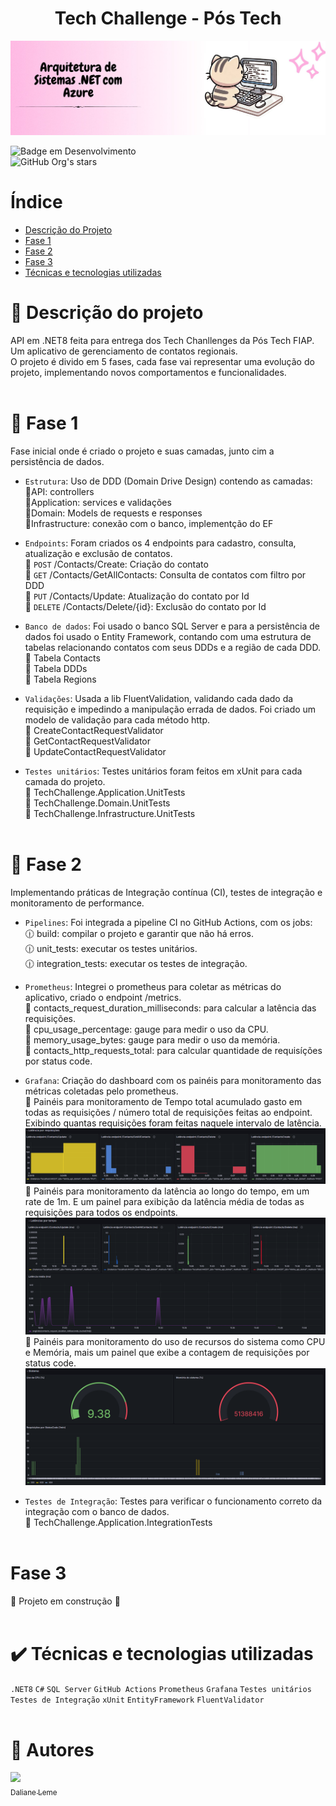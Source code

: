 ﻿<h1 align="center"> Tech Challenge - Pós Tech </h1>

![Capa com o nome do curso da pós graduação](./Assets/capa-readme.jpg)

![Badge em Desenvolvimento](http://img.shields.io/static/v1?label=STATUS&message=EM%20DESENVOLVIMENTO&color=GREEN&style=for-the-badge)
<br>![GitHub Org's stars](https://img.shields.io/github/stars/DalianeLeme?style=social)</br>

# Índice 

* [Descrição do Projeto](#Descrição-do-projeto)
* [Fase 1](#Fase-1)
* [Fase 2](#Fase-2)
* [Fase 3](#Fase-3)
* [Técnicas e tecnologias utilizadas](#Técnicas-e-tecnologias-utilizadas)

# :pushpin: Descrição do projeto
API em .NET8 feita para entrega dos Tech Chanllenges da Pós Tech FIAP. <br>
Um aplicativo de gerenciamento de contatos regionais. </br>
O projeto é divido em 5 fases, cada fase vai representar uma evolução do projeto, implementando novos comportamentos e funcionalidades.
<br></br>

# 🥚 Fase 1
Fase inicial onde é criado o projeto e suas camadas, junto cim a persistência de dados.

- `Estrutura`: Uso de DDD (Domain Drive Design) contendo as camadas: </br>
:bookmark_tabs:API: controllers </br>
:bookmark_tabs:Application: services e validações </br>
:bookmark_tabs:Domain: Models de requests e responses </br>
:bookmark_tabs:Infrastructure: conexão com o banco, implementção do EF </br>

- `Endpoints`: Foram criados os 4 endpoints para cadastro, consulta, atualização e exclusão de contatos. </br>
:small_red_triangle_down: `POST` /Contacts/Create: Criação do contato </br>
:small_red_triangle_down: `GET` /Contacts/GetAllContacts: Consulta de contatos com filtro por DDD </br>
:small_red_triangle_down: `PUT` /Contacts/Update: Atualização do contato por Id </br>
:small_red_triangle_down: `DELETE` /Contacts/Delete/{id}: Exclusão do contato por Id </br>

- `Banco de dados`: Foi usado o banco SQL Server e para a persistência de dados foi usado o Entity Framework, contando com uma estrutura de tabelas relacionando contatos com seus DDDs e a região de cada DDD. </br>
:file_folder: Tabela Contacts </br>
:file_folder: Tabela DDDs </br>
:file_folder: Tabela Regions </br>

- `Validações`: Usada a lib FluentValidation, validando cada dado da requisição e impedindo a manipulação errada de dados. Foi criado um modelo de validação para cada método http. </br>
:small_orange_diamond: CreateContactRequestValidator </br>
:small_orange_diamond: GetContactRequestValidator </br>
:small_orange_diamond: UpdateContactRequestValidator </br>

- `Testes unitários`: Testes unitários foram feitos em xUnit para cada camada do projeto. </br>
:hammer: TechChallenge.Application.UnitTests </br>
:hammer: TechChallenge.Domain.UnitTests </br>
:hammer: TechChallenge.Infrastructure.UnitTests 
<br></br>

# :hatching_chick: Fase 2
Implementando práticas de Integração contínua (CI), testes de integração e monitoramento de performance. </br>

- `Pipelines`: Foi integrada a pipeline CI no GitHub Actions, com os jobs: </br>
:clock1230: build: compilar o projeto e garantir que não há erros. </br>
:clock1230: unit_tests: executar os testes unitários. </br>
:clock1230: integration_tests: executar os testes de integração. </br>

- `Prometheus`: Integrei o prometheus para coletar as métricas do aplicativo, criado o endpoint /metrics. </br>
:small_red_triangle_down: contacts_request_duration_milliseconds: para calcular a latência das requisições. </br>
:small_red_triangle_down: cpu_usage_percentage: gauge para medir o uso da CPU. </br>
:small_red_triangle_down: memory_usage_bytes: gauge para medir o uso da memória. </br>
:small_red_triangle_down: contacts_http_requests_total: para calcular quantidade de requisíções por status code. </br>

- `Grafana`: Criação do dashboard com os painéis para monitoramento das métricas coletadas pelo prometheus. </br>
:red_circle: Painéis para monitoramento de Tempo total acumulado gasto em todas as requisições / número total de requisições feitas ao endpoint. Exibindo quantas requisições foram feitas naquele intervalo de latência. 
![Descrição da imagem](./Assets/Latencia-por-requisicoes.png)
:red_circle: Painéis para monitoramento da latência ao longo do tempo, em um rate de 1m. E um painel para exibição da latência média de todas as requisições para todos os endpoints.
![Descrição da imagem](./Assets/Latencia-por-tempo.png)
:red_circle: Painéis para monitoramento do uso de recursos do sistema como CPU e Memória, mais um painel que exibe a contagem de requisições por status code.
![Descrição da imagem](./Assets/metricas-sistema.png)

- `Testes de Integração`: Testes para verificar o funcionamento correto da integração com o banco de dados. </br>
:mag_right: TechChallenge.Application.IntegrationTests
<br></br>

# Fase 3
:construction:  Projeto em construção  :construction:
<br></br>


# :heavy_check_mark: Técnicas e tecnologias utilizadas
`.NET8` `C#` `SQL Server` `GitHub Actions` `Prometheus` `Grafana` `Testes unitários` `Testes de Integração` `xUnit` `EntityFramework`
`FluentValidator`
<br></br>

# :busts_in_silhouette: Autores
[<img loading="lazy" src="https://avatars.githubusercontent.com/u/55365144?v=4" width=115><br><sub>Daliane Leme</sub>](https://github.com/DalianeLeme)